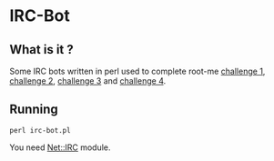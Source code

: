 # IRC-Bot

## What is it ?

Some IRC bots written in perl used to complete root-me [challenge 1](https://www.root-me.org/fr/Challenges/Programmation/IRC-Retour-au-college), [challenge 2](https://www.root-me.org/fr/Challenges/Programmation/IRC-Chaine-encodee), [challenge 3](https://www.root-me.org/fr/Challenges/Programmation/IRC-La-Roue-Romaine) and [challenge 4](https://www.root-me.org/fr/Challenges/Programmation/IRC-Uncompress-me).

## Running 

``perl irc-bot.pl``

You need [Net::IRC](https://metacpan.org/pod/Net::IRC) module.
